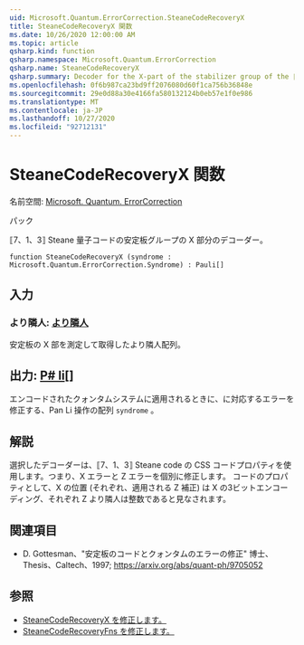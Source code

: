 ```yaml
---
uid: Microsoft.Quantum.ErrorCorrection.SteaneCodeRecoveryX
title: SteaneCodeRecoveryX 関数
ms.date: 10/26/2020 12:00:00 AM
ms.topic: article
qsharp.kind: function
qsharp.namespace: Microsoft.Quantum.ErrorCorrection
qsharp.name: SteaneCodeRecoveryX
qsharp.summary: Decoder for the X-part of the stabilizer group of the ⟦7, 1, 3⟧ Steane quantum code.
ms.openlocfilehash: 0f6b987ca23bd9ff2076080d60f1ca756b36848e
ms.sourcegitcommit: 29e0d88a30e4166fa580132124b0eb57e1f0e986
ms.translationtype: MT
ms.contentlocale: ja-JP
ms.lasthandoff: 10/27/2020
ms.locfileid: "92712131"
---
```

# <a name="steanecoderecoveryx-function"></a>SteaneCodeRecoveryX 関数

名前空間: [Microsoft. Quantum. ErrorCorrection](xref:Microsoft.Quantum.ErrorCorrection)

パック [](https://nuget.org/packages/)


⟦7、1、3⟧ Steane 量子コードの安定板グループの X 部分のデコーダー。

```qsharp
function SteaneCodeRecoveryX (syndrome : Microsoft.Quantum.ErrorCorrection.Syndrome) : Pauli[]
```


## <a name="input"></a>入力

### <a name="syndrome--syndrome"></a>より隣人: [より隣人](xref:Microsoft.Quantum.ErrorCorrection.Syndrome)

安定板の X 部を測定して取得したより隣人配列。



## <a name="output--pauli"></a>出力: [P# li](xref:microsoft.quantum.lang-ref.pauli)[]

エンコードされたクォンタムシステムに適用されるときに、に対応するエラーを修正する、Pan Li 操作の配列 `syndrome` 。

## <a name="remarks"></a>解説

選択したデコーダーは、⟦7、1、3⟧ Steane code の CSS コードプロパティを使用します。つまり、X エラーと Z エラーを個別に修正します。 コードのプロパティとして、X の位置 (それぞれ、適用される Z 補正) は X の3ビットエンコーディング、それぞれ Z より隣人は整数であると見なされます。

## <a name="references"></a>関連項目

- D. Gottesman、"安定板のコードとクォンタムのエラーの修正" 博士、Thesis、Caltech、1997; https://arxiv.org/abs/quant-ph/9705052

## <a name="see-also"></a>参照

- [SteaneCodeRecoveryX を修正します。](xref:Microsoft.Quantum.ErrorCorrection.SteaneCodeRecoveryX)
- [SteaneCodeRecoveryFns を修正します。](xref:Microsoft.Quantum.ErrorCorrection.SteaneCodeRecoveryFns)